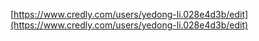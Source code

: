 [https://www.credly.com/users/yedong-li.028e4d3b/edit](https://www.credly.com/users/yedong-li.028e4d3b/edit)

